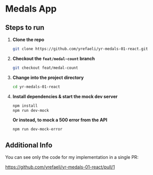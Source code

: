 # Medals App

## Steps to run

1. **Clone the repo**  
   ```bash
   git clone https://github.com/yrefaeli/yr-medals-01-react.git
   ```

2. **Checkout the `feat/medal-count` branch**  
   ```bash
   git checkout feat/medal-count
   ```

3. **Change into the project directory**  
   ```bash
   cd yr-medals-01-react
   ```

4. **Install dependencies & start the mock dev server**  
   ```bash
   npm install
   npm run dev-mock
   ```
   **Or instead, to mock a 500 error from the API**  
   ```bash
   npm run dev-mock-error
   ```

## Additional Info

You can see only the code for my implementation in a single PR:

https://github.com/yrefaeli/yr-medals-01-react/pull/1
